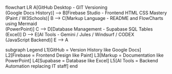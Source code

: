 flowchart LR
A[GitHub Desktop - GIT Versioning<br/>(Google Docs History)] --> B[Firebase Studio - Frontend HTML CSS Mastery<br/>(Paint / W3Schools)]
B --> C[Markup Language - README and FlowCharts using Mermaid<br/>(PowerPoint)]
C --> D[Database Management - Supabase SQL Tables<br/>(Excel)]
D --> E[AI Tools - Gemini / Jules / Windsurf / CODEX<br/>(JavaScript Backend)]
E --> A

subgraph Legend
L1[GitHub = Version History like Google Docs]
L2[Firebase = Frontend Design like Paint]
L3[Markup = Documentation like PowerPoint]
L4[Supabase = Database like Excel]
L5[AI Tools = Backend Automation replacing IT staff]
end
